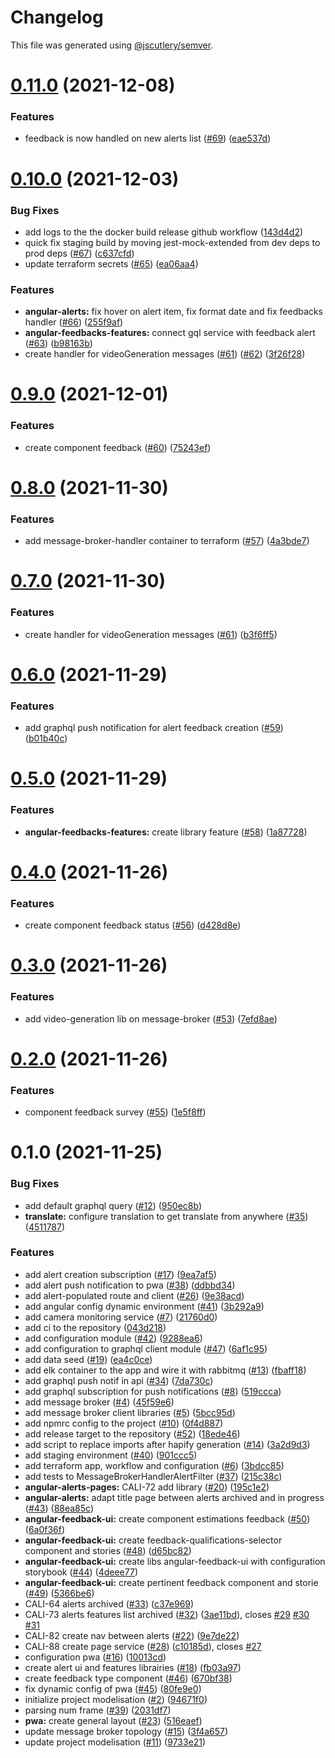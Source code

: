 # Changelog

This file was generated using [@jscutlery/semver](https://github.com/jscutlery/semver).

# [0.11.0](https://github.com/tractr/cali/compare/v0.10.0...v0.11.0) (2021-12-08)


### Features

* feedback is now handled on new alerts list ([#69](https://github.com/tractr/cali/issues/69)) ([eae537d](https://github.com/tractr/cali/commit/eae537d591096a6a4c0ffe874e83de2eb654d401))



# [0.10.0](https://github.com/tractr/cali/compare/v0.9.0...v0.10.0) (2021-12-03)


### Bug Fixes

* add logs to the the docker build release github workflow ([143d4d2](https://github.com/tractr/cali/commit/143d4d230be6882b08335dd8e6f0d139f58e2976))
* quick fix staging build by moving jest-mock-extended from dev deps to prod deps ([#67](https://github.com/tractr/cali/issues/67)) ([c637cfd](https://github.com/tractr/cali/commit/c637cfd1fcdcb8a07472be5cf972ba24719706a1))
* update terraform secrets ([#65](https://github.com/tractr/cali/issues/65)) ([ea06aa4](https://github.com/tractr/cali/commit/ea06aa4bdd978a192a65727d8c3bc2dcedbc8023))


### Features

* **angular-alerts:** fix hover on alert item, fix format date and fix feedbacks handler ([#66](https://github.com/tractr/cali/issues/66)) ([255f9af](https://github.com/tractr/cali/commit/255f9af3f3ea7e71d16499fb1fe85832c86935d6))
* **angular-feedbacks-features:** connect gql service with feedback alert ([#63](https://github.com/tractr/cali/issues/63)) ([b98163b](https://github.com/tractr/cali/commit/b98163bfffe256f4c86fe92fd23c5260daddad07))
* create handler for videoGeneration messages ([#61](https://github.com/tractr/cali/issues/61)) ([#62](https://github.com/tractr/cali/issues/62)) ([3f26f28](https://github.com/tractr/cali/commit/3f26f28e3d8ae610fe2ba25b420da1d32375d615))



# [0.9.0](https://github.com/tractr/cali/compare/v0.8.0...v0.9.0) (2021-12-01)


### Features

* create component feedback ([#60](https://github.com/tractr/cali/issues/60)) ([75243ef](https://github.com/tractr/cali/commit/75243ef6d5a89cf7b0faf8a62b4caeb22f138b2c))



# [0.8.0](https://github.com/tractr/cali/compare/v0.7.0...v0.8.0) (2021-11-30)


### Features

* add message-broker-handler container to terraform ([#57](https://github.com/tractr/cali/issues/57)) ([4a3bde7](https://github.com/tractr/cali/commit/4a3bde7bd86ee63704d69e467876db6a47467ecc))



# [0.7.0](https://github.com/tractr/cali/compare/v0.6.0...v0.7.0) (2021-11-30)


### Features

* create handler for videoGeneration messages ([#61](https://github.com/tractr/cali/issues/61)) ([b3f6ff5](https://github.com/tractr/cali/commit/b3f6ff59a9d9462f7eaead3a4e3c598ea8b50679))



# [0.6.0](https://github.com/tractr/cali/compare/v0.5.0...v0.6.0) (2021-11-29)

### Features

- add graphql push notification for alert feedback creation
  ([#59](https://github.com/tractr/cali/issues/59))
  ([b01b40c](https://github.com/tractr/cali/commit/b01b40c017c939c4934293dc0ca67cb5ed01198b))

# [0.5.0](https://github.com/tractr/cali/compare/v0.4.0...v0.5.0) (2021-11-29)

### Features

- **angular-feedbacks-features:** create library feature
  ([#58](https://github.com/tractr/cali/issues/58))
  ([1a87728](https://github.com/tractr/cali/commit/1a87728833df49865b061b9ca68f92d6e761dfb5))

# [0.4.0](https://github.com/tractr/cali/compare/v0.3.0...v0.4.0) (2021-11-26)

### Features

- create component feedback status
  ([#56](https://github.com/tractr/cali/issues/56))
  ([d428d8e](https://github.com/tractr/cali/commit/d428d8e61c27ef83053f64c8b705020ba7ddf18e))

# [0.3.0](https://github.com/tractr/cali/compare/v0.2.0...v0.3.0) (2021-11-26)

### Features

- add video-generation lib on message-broker
  ([#53](https://github.com/tractr/cali/issues/53))
  ([7efd8ae](https://github.com/tractr/cali/commit/7efd8ae853f169d3f000e5af1a874ea54476cca1))

# [0.2.0](https://github.com/tractr/cali/compare/v0.1.0...v0.2.0) (2021-11-26)

### Features

- component feedback survey ([#55](https://github.com/tractr/cali/issues/55))
  ([1e5f8ff](https://github.com/tractr/cali/commit/1e5f8ff00ebc58076ef4221af0806bc821c0a524))

# 0.1.0 (2021-11-25)

### Bug Fixes

- add default graphql query ([#12](https://github.com/tractr/cali/issues/12))
  ([950ec8b](https://github.com/tractr/cali/commit/950ec8b5bce665011ca2129891ff3c7414168070))
- **translate:** configure translation to get translate from anywhere
  ([#35](https://github.com/tractr/cali/issues/35))
  ([4511787](https://github.com/tractr/cali/commit/4511787816a52aea710f769fd67ea0f956b436da))

### Features

- add alert creation subscription
  ([#17](https://github.com/tractr/cali/issues/17))
  ([9ea7af5](https://github.com/tractr/cali/commit/9ea7af591baf7de794deb3aa4718f65a7a1587ba))
- add alert push notification to pwa
  ([#38](https://github.com/tractr/cali/issues/38))
  ([ddbbd34](https://github.com/tractr/cali/commit/ddbbd3479cef03d153f4b4a961dce1f8b5bb38a9))
- add alert-populated route and client
  ([#26](https://github.com/tractr/cali/issues/26))
  ([9e38acd](https://github.com/tractr/cali/commit/9e38acdd3041fd043bb227e0b77df954308c7d9e))
- add angular config dynamic environment
  ([#41](https://github.com/tractr/cali/issues/41))
  ([3b292a9](https://github.com/tractr/cali/commit/3b292a9d958cf8d2ed058430211e2233c9baf265))
- add camera monitoring service ([#7](https://github.com/tractr/cali/issues/7))
  ([21760d0](https://github.com/tractr/cali/commit/21760d087aec08b52e0f22b855d7fd7dfe6e4d56))
- add ci to the repository
  ([043d218](https://github.com/tractr/cali/commit/043d218fcde47bff43ddc58387de962d6b8f910d))
- add configuration module ([#42](https://github.com/tractr/cali/issues/42))
  ([9288ea6](https://github.com/tractr/cali/commit/9288ea6e613f971b52b8a6b7e7951c674ebf601c))
- add configuration to graphql client module
  ([#47](https://github.com/tractr/cali/issues/47))
  ([6af1c95](https://github.com/tractr/cali/commit/6af1c95a73faa46360d4ff55ccba0d5554190af9))
- add data seed ([#19](https://github.com/tractr/cali/issues/19))
  ([ea4c0ce](https://github.com/tractr/cali/commit/ea4c0ceb07615edd6941f150db304d54a70f35cf))
- add elk container to the app and wire it with rabbitmq
  ([#13](https://github.com/tractr/cali/issues/13))
  ([fbaff18](https://github.com/tractr/cali/commit/fbaff186883da301b5544b4ff8b0c3e6a50af926))
- add graphql push notif in api
  ([#34](https://github.com/tractr/cali/issues/34))
  ([7da730c](https://github.com/tractr/cali/commit/7da730cbad9e5be0bd9678088746c67e84435f69))
- add graphql subscription for push notifications
  ([#8](https://github.com/tractr/cali/issues/8))
  ([519ccca](https://github.com/tractr/cali/commit/519ccca368468db3083c45e096304c540053a6c7))
- add message broker ([#4](https://github.com/tractr/cali/issues/4))
  ([45f59e6](https://github.com/tractr/cali/commit/45f59e631d02d7be59957314a3999788811cba0e))
- add message broker client libraries
  ([#5](https://github.com/tractr/cali/issues/5))
  ([5bcc95d](https://github.com/tractr/cali/commit/5bcc95dee1c0ef58f70479ed2512c1a9e33cd52a))
- add npmrc config to the project
  ([#10](https://github.com/tractr/cali/issues/10))
  ([0f4d887](https://github.com/tractr/cali/commit/0f4d887f1bd6382cc0481040c3e3ba8732fc028a))
- add release target to the repository
  ([#52](https://github.com/tractr/cali/issues/52))
  ([18ede46](https://github.com/tractr/cali/commit/18ede46953a8fa6b6ee44a8594741340209ae25a))
- add script to replace imports after hapify generation
  ([#14](https://github.com/tractr/cali/issues/14))
  ([3a2d9d3](https://github.com/tractr/cali/commit/3a2d9d396e585b6784821ed0adf6f8fffc1578b5))
- add staging environment ([#40](https://github.com/tractr/cali/issues/40))
  ([901ccc5](https://github.com/tractr/cali/commit/901ccc588926ac40df1197b91b2d265a90011801))
- add terraform app, workflow and configuration
  ([#6](https://github.com/tractr/cali/issues/6))
  ([3bdcc85](https://github.com/tractr/cali/commit/3bdcc85b7244d0160704c61161059c46fc38be5c))
- add tests to MessageBrokerHandlerAlertFilter
  ([#37](https://github.com/tractr/cali/issues/37))
  ([215c38c](https://github.com/tractr/cali/commit/215c38c040ca0ef87af2bc31ba7db26f45950539))
- **angular-alerts-pages:** CALI-72 add library
  ([#20](https://github.com/tractr/cali/issues/20))
  ([195c1e2](https://github.com/tractr/cali/commit/195c1e225d3bb3627f8884a08c9a15905ec5fb08))
- **angular-alerts:** adapt title page between alerts archived and in progress
  ([#43](https://github.com/tractr/cali/issues/43))
  ([88ea85c](https://github.com/tractr/cali/commit/88ea85c4209867975fa15f3264d2e45bd474f8db))
- **angular-feedback-ui:** create component estimations feedback
  ([#50](https://github.com/tractr/cali/issues/50))
  ([6a0f36f](https://github.com/tractr/cali/commit/6a0f36f7147e468f9f04e91f497f1768c1326868))
- **angular-feedback-ui:** create feedback-qualifications-selector component and
  stories ([#48](https://github.com/tractr/cali/issues/48))
  ([d65bc82](https://github.com/tractr/cali/commit/d65bc82791bbcb996cf0526a5619eb098a1329ca))
- **angular-feedback-ui:** create libs angular-feedback-ui with configuration
  storybook ([#44](https://github.com/tractr/cali/issues/44))
  ([4deee77](https://github.com/tractr/cali/commit/4deee771ffeb3588976e03ccf300f8622f6e5aab))
- **angular-feedback-ui:** create pertinent feedback component and storie
  ([#49](https://github.com/tractr/cali/issues/49))
  ([5366be6](https://github.com/tractr/cali/commit/5366be687cd56ffd87051fe1c26a579984541ef3))
- CALI-64 alerts archived ([#33](https://github.com/tractr/cali/issues/33))
  ([c37e969](https://github.com/tractr/cali/commit/c37e969c82bca32f676990b34ee851e25334d966))
- CALI-73 alerts features list archived
  ([#32](https://github.com/tractr/cali/issues/32))
  ([3ae11bd](https://github.com/tractr/cali/commit/3ae11bd696c3d87e4219b80bcbf810862c1fd572)),
  closes [#29](https://github.com/tractr/cali/issues/29)
  [#30](https://github.com/tractr/cali/issues/30)
  [#31](https://github.com/tractr/cali/issues/31)
- CALI-82 create nav between alerts
  ([#22](https://github.com/tractr/cali/issues/22))
  ([9e7de22](https://github.com/tractr/cali/commit/9e7de22ef43263fea18a867e6a0bd62b692e26f9))
- CALI-88 create page service ([#28](https://github.com/tractr/cali/issues/28))
  ([c10185d](https://github.com/tractr/cali/commit/c10185dde8c353ea924d056b5868dff8871a4235)),
  closes [#27](https://github.com/tractr/cali/issues/27)
- configuration pwa ([#16](https://github.com/tractr/cali/issues/16))
  ([10013cd](https://github.com/tractr/cali/commit/10013cd4d81df43a78c9fed3b28b0f5dfd6296d1))
- create alert ui and features librairies
  ([#18](https://github.com/tractr/cali/issues/18))
  ([fb03a97](https://github.com/tractr/cali/commit/fb03a97e913898201f0feb50cfa46860c356818b))
- create feedback type component
  ([#46](https://github.com/tractr/cali/issues/46))
  ([670bf38](https://github.com/tractr/cali/commit/670bf3856bef866600a805abda539e8e1266762b))
- fix dynamic config of pwa ([#45](https://github.com/tractr/cali/issues/45))
  ([80fe9e0](https://github.com/tractr/cali/commit/80fe9e05be2aafeb94d8f2db3021c5376f84411a))
- initialize project modelisation
  ([#2](https://github.com/tractr/cali/issues/2))
  ([94671f0](https://github.com/tractr/cali/commit/94671f05ab839f65a13d42a98512290fed06cee7))
- parsing num frame ([#39](https://github.com/tractr/cali/issues/39))
  ([2031df7](https://github.com/tractr/cali/commit/2031df77bd6e618d2174ce413aa2b6b5bdc472a7))
- **pwa:** create general layout
  ([#23](https://github.com/tractr/cali/issues/23))
  ([516eaef](https://github.com/tractr/cali/commit/516eaef232b8e98255856b6d79e55088eb8f902f))
- update message broker topology
  ([#15](https://github.com/tractr/cali/issues/15))
  ([3f4a657](https://github.com/tractr/cali/commit/3f4a657033cc51b17901f8677e4134b4b0821a48))
- update project modelisation ([#11](https://github.com/tractr/cali/issues/11))
  ([9733e21](https://github.com/tractr/cali/commit/9733e2103415d3073674cf12fe76c5049e462792))
